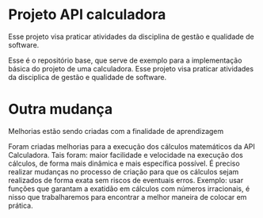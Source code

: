 # Projeto API calculadora 
Esse projeto visa praticar atividades da disciplina de gestão e qualidade de software. 

Esse é o repositório base, que serve de exemplo para a implementação básica do projeto de uma calculadora.
Esse projeto visa praticar atividades da disciplica de gestão e qualidade de software. 


Outra mudança
=======
Melhorias estão sendo criadas com a finalidade de aprendizagem

Foram criadas melhorias para a execução dos cálculos matemáticos da API Calculadora. Tais foram: maior facilidade e velocidade na execução dos cálculos, de forma mais dinâmica e mais específica possível.
É preciso realizar mudanças no processo de criação para que os cálculos sejam realizados de forma exata sem riscos de eventuais erros. 
Exemplo: usar funções que garantam a exatidão em cálculos com números irracionais, é nisso que trabalharemos para encontrar a melhor maneira de colocar em prática.



